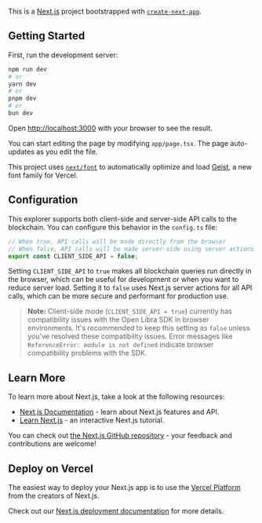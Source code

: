 This is a [Next.js](https://nextjs.org) project bootstrapped with [`create-next-app`](https://nextjs.org/docs/app/api-reference/cli/create-next-app).

## Getting Started

First, run the development server:

```bash
npm run dev
# or
yarn dev
# or
pnpm dev
# or
bun dev
```

Open [http://localhost:3000](http://localhost:3000) with your browser to see the result.

You can start editing the page by modifying `app/page.tsx`. The page auto-updates as you edit the file.

This project uses [`next/font`](https://nextjs.org/docs/app/building-your-application/optimizing/fonts) to automatically optimize and load [Geist](https://vercel.com/font), a new font family for Vercel.

## Configuration

This explorer supports both client-side and server-side API calls to the blockchain. You can configure this behavior in the `config.ts` file:

```typescript
// When true, API calls will be made directly from the browser
// When false, API calls will be made server-side using server actions
export const CLIENT_SIDE_API = false;
```

Setting `CLIENT_SIDE_API` to `true` makes all blockchain queries run directly in the browser, which can be useful for development or when you want to reduce server load. Setting it to `false` uses Next.js server actions for all API calls, which can be more secure and performant for production use.

> **Note:** Client-side mode (`CLIENT_SIDE_API = true`) currently has compatibility issues with the Open Libra SDK in browser environments. It's recommended to keep this setting as `false` unless you've resolved these compatibility issues. Error messages like `ReferenceError: module is not defined` indicate browser compatibility problems with the SDK.

## Learn More

To learn more about Next.js, take a look at the following resources:

- [Next.js Documentation](https://nextjs.org/docs) - learn about Next.js features and API.
- [Learn Next.js](https://nextjs.org/learn) - an interactive Next.js tutorial.

You can check out [the Next.js GitHub repository](https://github.com/vercel/next.js) - your feedback and contributions are welcome!

## Deploy on Vercel

The easiest way to deploy your Next.js app is to use the [Vercel Platform](https://vercel.com/new?utm_medium=default-template&filter=next.js&utm_source=create-next-app&utm_campaign=create-next-app-readme) from the creators of Next.js.

Check out our [Next.js deployment documentation](https://nextjs.org/docs/app/building-your-application/deploying) for more details.
